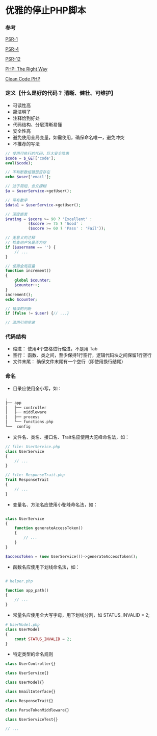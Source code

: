 # 优雅的停止PHP脚本

### 参考

[PSR-1](https://www.php-fig.org/psr/psr-1)

[PSR-4](https://www.php-fig.org/psr/psr-4)

[PSR-12](https://www.php-fig.org/psr/psr-12)

[PHP: The Right Way](https://github.com/codeguy/php-the-right-way)

[Clean Code PHP](https://github.com/piotrplenik/clean-code-php)

### 定义【什么是好的代码？ 清晰、健壮、可维护】

- 可读性高
- 简洁明了
- 注释恰到好处
- 代码结构、分层清晰易懂
- 安全性高
- 避免使用全局变量，如需使用，确保命名唯一，避免冲突
- 不推荐的写法

```php
// 使用可执行的代码，巨大安全隐患
$code = $_GET['code'];
eval($code);

// 不判断数组键是否存在
echo $user['email'];

// 过于简短、含义模糊
$u = $userService->getUser();

// 带有数字
$data1 = $userService->getUser();

// 深度嵌套
$rating = $score >= 90 ? 'Excellent' : 
          ($score >= 75 ? 'Good' : 
          ($score >= 60 ? 'Pass' : 'Fail'));

// 无意义的注释
// 检查用户名是否为空
if ($username == '') {
    // ...
}

// 使用全局变量
function increment() 
{
    global $counter;
    $counter++;
}
increment();
echo $counter;

// 错误的判断
if (false != $user) {// ...}

// 滥用引用传递


```
### 代码结构
- 缩进： 使用4个空格进行缩进，不是用 Tab
- 空行： 函数、类之间，至少保持1行空行，逻辑代码块之间保留1行空行
- 文件末尾： 确保文件末尾有一个空行（即使用换行结尾）

### 命名

- 目录应使用全小写，如：
```php
.
├── app                           
│   ├── controller                
│   ├── middleware                    
│   ├── process                          
│   └── functions.php             
└──  config                       


```

- 文件名、类名、接口名、Trait名应使用大驼峰命名法，如：

```php
// file: UserService.php
class UserService
{
    // ...
}

// file: ResponseTrait.php
Trait ResponseTrait
{
    // ...
}

```

- 变量名、方法名应使用小驼峰命名法，如：
```php

class UserService
{
    function generateAccessToken()
    {
        // ...
    }
}

$accessToken = (new UserService())->generateAccessToken();

```

- 函数名应使用下划线命名法，如：

```php

# helper.php

function app_path()
{
    // ...
}

```

- 常量名应使用全大写字母，用下划线分割，如 STATUS_INVALID = 2;

```php
# UserModel.php
class UserModel
{
    const STATUS_INVALID = 2;
}

```
- 特定类型的命名规则
```php
class UserController{}

class UserService{}

class UserModel{}

class EmailInterface{}

class ResponseTrait{}

class ParseTokenMiddleware{}

class UserServiceTest{}

// ...

```
